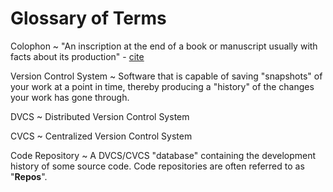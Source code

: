 # Glossary of Terms

Colophon
  ~ "An inscription at the end of a book or manuscript usually with facts about its production" - [cite](https://www.merriam-webster.com/dictionary/colophon)

Version Control System
  ~ Software that is capable of saving "snapshots" of your work at a point in time, thereby producing a "history" of the changes your work has gone through.

DVCS
  ~ Distributed Version Control System

CVCS
  ~ Centralized Version Control System

Code Repository
  ~ A DVCS/CVCS "database" containing the development history of some source code. Code repositories are often referred to as "**Repos**".

